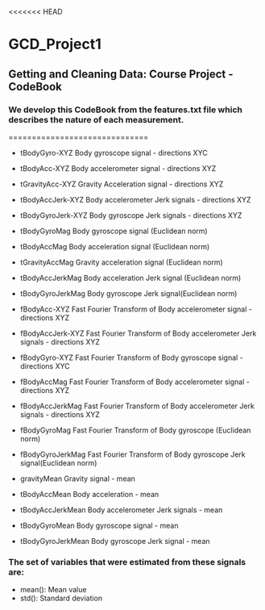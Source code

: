 <<<<<<< HEAD
# GCD_Project1

## Getting and Cleaning Data: Course Project - CodeBook

### We develop this CodeBook from the features.txt file which describes the nature of each measurement.

==============================

* tBodyGyro-XYZ		Body gyroscope signal - directions XYC
* tBodyAcc-XYZ		Body accelerometer signal - directions XYZ
* tGravityAcc-XYZ		Gravity Acceleration signal - directions XYZ
* tBodyAccJerk-XYZ	Body accelerometer Jerk signals - directions XYZ
* tBodyGyroJerk-XYZ	Body gyroscope Jerk signals - directions XYZ

* tBodyGyroMag		Body gyroscope signal (Euclidean norm)
* tBodyAccMag		Body acceleration signal (Euclidean norm)
* tGravityAccMag		Gravity acceleration signal (Euclidean norm)
* tBodyAccJerkMag		Body acceleration Jerk signal (Euclidean norm)
* tBodyGyroJerkMag	Body gyroscope Jerk signal(Euclidean norm)

* fBodyAcc-XYZ		Fast Fourier Transform of Body accelerometer signal - directions XYZ
* fBodyAccJerk-XYZ	Fast Fourier Transform of Body accelerometer Jerk signals - directions XYZ
* fBodyGyro-XYZ		Fast Fourier Transform of Body gyroscope signal - directions XYC
* fBodyAccMag		Fast Fourier Transform of Body accelerometer signal - directions XYZ
* fBodyAccJerkMag		Fast Fourier Transform of Body accelerometer Jerk signals - directions XYZ
* fBodyGyroMag		Fast Fourier Transform of Body gyroscope (Euclidean norm)
* fBodyGyroJerkMag	Fast Fourier Transform of Body gyroscope Jerk signal(Euclidean norm)

* gravityMean		Gravity signal - mean
* tBodyAccMean		Body acceleration - mean
* tBodyAccJerkMean	Body accelerometer Jerk signals - mean
* tBodyGyroMean		Body gyroscope signal - mean
* tBodyGyroJerkMean	Body gyroscope Jerk signal - mean

### The set of variables that were estimated from these signals are: 

* mean(): Mean value
* std(): Standard deviation

